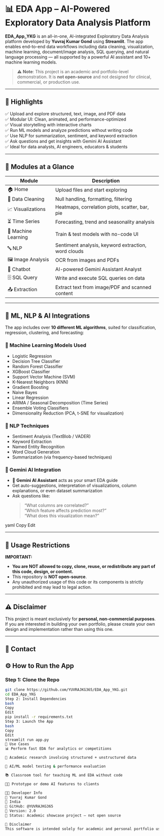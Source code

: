 # 📊 EDA App – AI-Powered Exploratory Data Analysis Platform

**EDA_App_YKG** is an all-in-one, AI-integrated Exploratory Data Analysis platform developed by **Yuvraj Kumar Gond** using **Streamlit**. The app enables end-to-end data workflows including data cleaning, visualization, machine learning, document/image analysis, SQL querying, and natural language processing — all supported by a powerful AI assistant and 10+ machine learning models.

> ⚠️ **Note**: This project is an academic and portfolio-level demonstration. It is **not open-source** and not designed for clinical, commercial, or production use.

---

## 🌟 Highlights

✅ Upload and explore structured, text, image, and PDF data  
✅ Modular UI: Clean, animated, and performance-optimized  
✅ Visual storytelling with interactive charts  
✅ Run ML models and analyze predictions without writing code  
✅ Use NLP for summarization, sentiment, and keyword extraction  
✅ Ask questions and get insights with Gemini AI Assistant  
✅ Ideal for data analysts, AI engineers, educators & students

---

## 🧠 Modules at a Glance

| Module            | Description |
|-------------------|-------------|
| 🏠 Home           | Upload files and start exploring |
| 🧹 Data Cleaning  | Null handling, formatting, filtering |
| 📈 Visualizations | Heatmaps, correlation plots, scatter, bar, pie |
| ⏳ Time Series    | Forecasting, trend and seasonality analysis |
| 🤖 Machine Learning | Train & test models with no-code UI |
| 🔤 NLP            | Sentiment analysis, keyword extraction, word clouds |
| 🖼️ Image Analysis | OCR from images and PDFs |
| 💬 Chatbot        | AI-powered Gemini Assistant Analyst |
| 🗄️ SQL Query      | Write and execute SQL queries on data |
| 📤 Extraction     | Extract text from image/PDF and scanned content |

---

## 🤖 ML, NLP & AI Integrations

The app includes over **10 different ML algorithms**, suited for classification, regression, clustering, and forecasting:

### 🔬 Machine Learning Models Used
- Logistic Regression  
- Decision Tree Classifier  
- Random Forest Classifier  
- XGBoost Classifier  
- Support Vector Machine (SVM)  
- K-Nearest Neighbors (KNN)  
- Gradient Boosting  
- Naive Bayes  
- Linear Regression  
- ARIMA / Seasonal Decomposition (Time Series)  
- Ensemble Voting Classifiers  
- Dimensionality Reduction (PCA, t-SNE for visualization)  

### 📘 NLP Techniques
- Sentiment Analysis (TextBlob / VADER)  
- Keyword Extraction  
- Named Entity Recognition  
- Word Cloud Generation  
- Summarization (via frequency-based techniques)

### 🤝 Gemini AI Integration
- 💬 **Gemini AI Assistant** acts as your smart EDA guide  
- Get auto-suggestions, interpretation of visualizations, column explanations, or even dataset summarization  
- Ask questions like:  
  > “What columns are correlated?”  
  > “Which feature affects prediction most?”  
  > “What does this visualization mean?”  


yaml
Copy
Edit

---

## 🚫 Usage Restrictions

**IMPORTANT:**
- **You are NOT allowed to copy, clone, reuse, or redistribute any part of this code, design, or content.**
- This repository is **NOT open-source**.
- Any unauthorized usage of this code or its components is strictly prohibited and may lead to legal action.

---

## ⚠️ Disclaimer

This project is meant exclusively for **personal, non-commercial purposes**.  
If you are interested in building your own portfolio, please create your own design and implementation rather than using this one.

---

## 📩 Contact

## ⚙️ How to Run the App

### Step 1: Clone the Repo
```bash
git clone https://github.com/YUVRAJKG365/EDA_App_YKG.git
cd EDA_App_YKG
Step 2: Install Dependencies
bash
Copy
Edit
pip install -r requirements.txt
Step 3: Launch the App
bash
Copy
Edit
streamlit run app.py
🧭 Use Cases
📊 Perform fast EDA for analytics or competitions

🧪 Academic research involving structured + unstructured data

🧠 AI/ML model testing & performance evaluation

📚 Classroom tool for teaching ML and EDA without code

🧑‍💼 Prototype or demo AI features to clients

👨‍💻 Developer Info
🧑 Yuvraj Kumar Gond
📍 India
🔗 GitHub: @YUVRAJKG365
📅 Version: 2.0
📘 Status: Academic showcase project — not open source

🛑 Disclaimer
This software is intended solely for academic and personal portfolio use. It is not reviewed or certified for real-world, medical, financial, or business-critical deployment.
